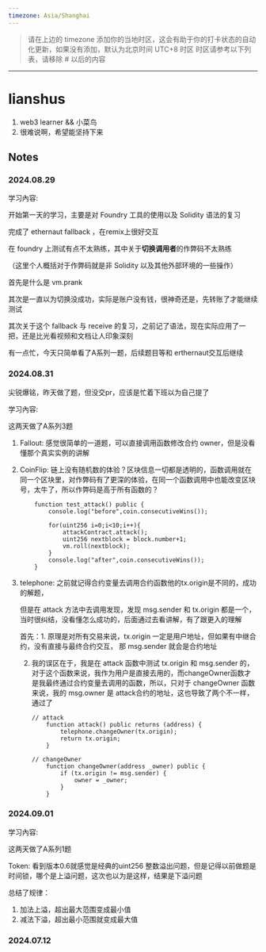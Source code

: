 ```yaml
---
timezone: Asia/Shanghai
---
```


> 请在上边的 timezone 添加你的当地时区，这会有助于你的打卡状态的自动化更新，如果没有添加，默认为北京时间 UTC+8 时区
> 时区请参考以下列表，请移除 # 以后的内容

---

# lianshus

1. web3 learner && 小菜鸟
2. 很难说啊，希望能坚持下来

## Notes
<!-- Content_START -->

### 2024.08.29

学习內容:

开始第一天的学习，主要是对 Foundry 工具的使用以及 Solidity 语法的复习

完成了 ethernaut fallback ，在remix上很好交互

在 foundry 上测试有点不太熟练，其中关于**切换调用者**的作弊码不太熟练

（这里个人概括对于作弊码就是非 Solidity 以及其他外部环境的一些操作）

首先是什么是 vm.prank

其次是一直以为切换没成功，实际是账户没有钱，很神奇还是，先转账了才能继续测试

其次关于这个 fallback 与 receive 的复习，之前记了语法，现在实际应用了一把，还是比光看视频和文档让人印象深刻

有一点忙，今天只简单看了A系列一题，后续题目等和 erthernaut交互后继续

[POC]: https://github.com/DeFiHackLabs/Web3-CTF-Intensive-CoLearning/tree/main/Writeup/lianshus



### 2024.08.31

尖锐爆铭，昨天做了题，但没交pr，应该是忙着下班以为自己提了

学习內容:

这两天做了A系列3题

1. Fallout: 感觉很简单的一道题，可以直接调用函数修改合约 owner，但是没看懂那个真实实例的讲解

2. CoinFlip: 链上没有随机数的体验？区块信息一切都是透明的，函数调用就在同一个区块里，对作弊码有了更深的体验，在同一个函数调用中也能改变区块号，太牛了，所以作弊码是高于所有函数的？

   ```solidity
       function test_attack() public {
           console.log("before",coin.consecutiveWins());
   
           for(uint256 i=0;i<10;i++){
               attackContract.attack();
               uint256 nextblock = block.number+1;
               vm.roll(nextblock);
           }
           console.log("after",coin.consecutiveWins());
       }
   ```

3. telephone: 之前就记得合约变量去调用合约函数他的tx.origin是不同的，成功的解题，

   但是在 attack 方法中去调用发现，发现 msg.sender 和 tx.origin 都是一个，当时很纠结，没看懂怎么成功的，后面通过去看讲解，有了跟更入的理解

   首先：1. 原理是对所有交易来说，tx.origin 一定是用户地址，但如果有中继合约，没有直接与最终合约交互， 那 msg.sender 就会是合约地址

   2. 我的误区在于，我是在 attack 函数中测试 tx.origin 和 msg.sender 的，对于这个函数来说，我作为用户是直接去用的，而changeOwner函数才是我最终通过合约变量去调用的函数，所以，只对于 changeOwner 函数来说，我的 msg.owner 是 attack合约的地址，这也导致了两个不一样，通过了

      ```solidity
      // attack
          function attack() public returns (address) {
              telephone.changeOwner(tx.origin);
              return tx.origin;
          }
          
      // changeOwner
          function changeOwner(address _owner) public {
              if (tx.origin != msg.sender) {
                  owner = _owner;
              }
          }
      ```

[POC]: https://github.com/DeFiHackLabs/Web3-CTF-Intensive-CoLearning/tree/main/Writeup/lianshus

### 2024.09.01

学习內容:

这两天做了A系列1题

Token: 看到版本0.6就感觉是经典的uint256 整数溢出问题，但是记得以前做题是时间锁，哪个是上溢问题，这次也以为是这样，结果是下溢问题

总结了规律：

1. 加法上溢，超出最大范围变成最小值
2. 减法下溢，超出最小范围就变成最大值

[POC]: https://github.com/DeFiHackLabs/Web3-CTF-Intensive-CoLearning/tree/main/Writeup/lianshus

### 2024.07.12

<!-- Content_END -->
